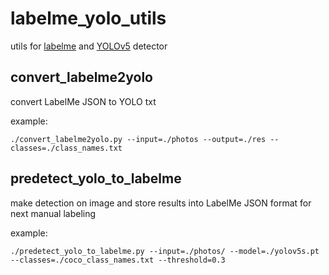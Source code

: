 # labelme_yolo_utils
utils for [labelme](https://github.com/wkentaro/labelme) and [YOLOv5](https://github.com/ultralytics/yolov5) detector

## convert_labelme2yolo
convert LabelMe JSON to YOLO txt

example:
```
./convert_labelme2yolo.py --input=./photos --output=./res --classes=./class_names.txt
```

## predetect_yolo_to_labelme
make detection on image and store results into LabelMe JSON format  for next manual labeling

example:
```
./predetect_yolo_to_labelme.py --input=./photos/ --model=./yolov5s.pt --classes=./coco_class_names.txt --threshold=0.3
```
